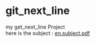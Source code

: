 # git_next_line
my get_next_line Project  
here is the subject : 
[en.subject.pdf](https://github.com/ELPatrinum/git_next_line/files/13328732/en.subject.pdf)
